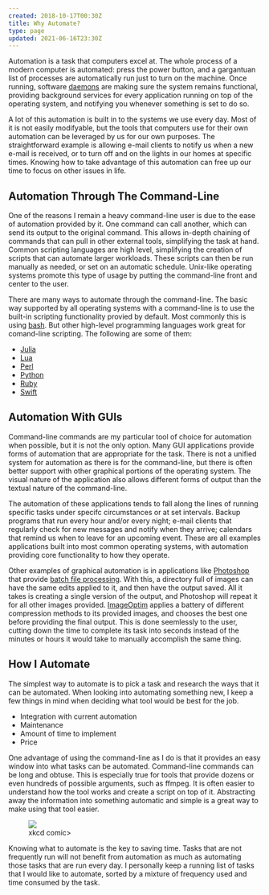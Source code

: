 ```yaml
---
created: 2018-10-17T00:30Z
title: Why Automate?
type: page
updated: 2021-06-16T23:30Z
---
```


Automation is a task that computers excel at. The whole process of a modern computer is automated: press the power button, and a gargantuan list of processes are automatically run just to turn on the machine. Once running, software [daemons](https://en.wikipedia.org/wiki/Daemon_(computing)) are making sure the system remains functional, providing background services for every application running on top of the operating system, and notifying you whenever something is set to do so.

A lot of this automation is built in to the systems we use every day. Most of it is not easily modifyable, but the tools that computers use for their own automation can be leveraged by us for our own purposes. The straightforward example is allowing e-mail clients to notify us when a new e-mail is received, or to turn off and on the lights in our homes at specific times. Knowing how to take advantage of this automation can free up our time to focus on other issues in life.

## Automation Through The Command-Line

One of the reasons I remain a heavy command-line user is due to the ease of automation provided by it. One command can call another, which can send its output to the original command. This allows in-depth chaining of commands that can pull in other external tools, simplifying the task at hand. Common scripting languages are high level, simplifying the creation of scripts that can automate larger workloads. These scripts can then be run manually as needed, or set on an automatic schedule. Unix-like operating systems promote this type of usage by putting the command-line front and center to the user.

There are many ways to automate through the command-line. The basic way supported by all operating systems with a command-line is to use the built-in scripting functionality provied by default. Most commonly this is using [bash](https://en.wikipedia.org/wiki/Bash_(Unix_shell)). But other high-level programming languages work great for comand-line scripting. The following are some of them:

- [Julia](https://julialang.org/)
- [Lua](https://www.lua.org/)
- [Perl](https://www.perl.org/)
- [Python](https://www.python.org/)
- [Ruby](https://www.ruby-lang.org)
- [Swift](https://swift.org/)

## Automation With GUIs

Command-line commands are my particular tool of choice for automation when possible, but it is not the only option. Many GUI applications provide forms of automation that are appropriate for the task. There is not a unified system for automation as there is for the command-line, but there is often better support with other graphical portions of the operating system. The visual nature of the application also allows different forms of output than the textual nature of the command-line.

The automation of these applications tends to fall along the lines of running specific tasks under specifc circumstances or at set intervals. Backup programs that run every hour and/or every night; e-mail clients that regularly check for new messages and notify when they arrive; calendars that remind us when to leave for an upcoming event. These are all examples applications built into most common operating systems, with automation providing core functionality to how they operate.

Other examples of graphical automation is in applications like [Photoshop](https://en.wikipedia.org/wiki/Adobe_Photoshop) that provide [batch file processing](https://helpx.adobe.com/photoshop/using/processing-batch-files.html). With this, a directory full of images can have the same edits applied to it, and then have the output saved. All it takes is creating a single version of the output, and Photoshop will repeat it for all other images provided. [ImageOptim](https://imageoptim.com) applies a battery of different compression methods to its provided images, and chooses the best one before providing the final output. This is done seemlessly to the user, cutting down the time to complete its task into seconds instead of the minutes or hours it would take to manually accomplish the same thing.

## How I Automate

The simplest way to automate is to pick a task and research the ways that it can be automated. When looking into automating something new, I keep a few things in mind when deciding what tool would be best for the job.

- Integration with current automation
- Maintenance
- Amount of time to implement
- Price

One advantage of using the command-line as I do is that it provides an easy window into what tasks can be automated. Command-line commands can be long and obtuse. This is especially true for tools that provide dozens or even hundreds of possible arguments, such as ffmpeg. It is often easier to understand how the tool works and create a script on top of it. Abstracting away the information into something automatic and simple is a great way to make using that tool easier.

<figure>
    <img src="https://imgs.xkcd.com/comics/is_it_worth_the_time_2x.png">
    <figcaption>xkcd comic></figcaption>
</figure>

Knowing what to automate is the key to saving time. Tasks that are not frequently run will not benefit from automation as much as automating those tasks that are run every day. I personally keep a running list of tasks that I would like to automate, sorted by a mixture of frequency used and time consumed by the task.

